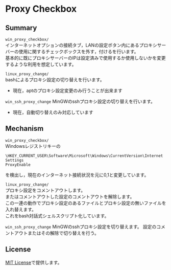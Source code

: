 # Proxy Checkbox
## Summary
`win_proxy_checkbox/`  
インターネットオプションの接続タブ，LANの設定ボタン内にあるプロキシサーバーの使用に関するチェックボックスを外す，付けるを行います。  
基本的に既にプロキシサーバーのIPは設定済みで使用するか使用しないかを変更するような利用を想定しています。

`linux_proxy_change/`   
bashによるプロキシ設定の切り替えを行います。  
* 現在，aptのプロキシ設定変更のみ行うことが出来ます

`win_ssh_proxy_change`
MinGWのsshプロキシ設定の切り替えを行います。
* 現在，自動切り替えのみ対応しています

## Mechanism
`win_proxy_checkbox/`  
Windowsレジストリキーの
```
\HKEY_CURRENT_USER\Software\Microsoft\Windows\CurrentVersion\Internet Settings
ProxyEnable
```
を検出し，現在のインターネット接続状況を元に0,1と変更しています。

`linux_proxy_change/`  
プロキシ設定をコメントアウトします。  
またはコメントアウトした設定のコメントアウトを解除します。  
この一連の動作でプロキシ設定のあるファイルとプロキシ設定の無いファイルを入れ替えます。  
これをbash対話式シェルスクリプト化しています。

`win_ssh_proxy_change`
MinGWのsshプロキシ設定を切り替えます。
設定のコメントアウトまたはその解除で切り替えを行う。

## License
[MIT License](./LICENSE.txt)で提供します。
